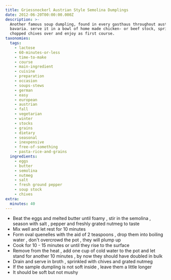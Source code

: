 ```yaml
---
title: Griessnockerl Austrian Style Semolina Dumplings
date: 2012-06-20T00:00:00.000Z
description: >-
  Another famous soup dumpling, found in every gasthaus throughout austria and
  bavaria. serve it in a bowl of home made chicken- or beef stock, sprinkle some
  chopped chives over and enjoy as first course.
taxonomies:
  tags:
    - lactose
    - 60-minutes-or-less
    - time-to-make
    - course
    - main-ingredient
    - cuisine
    - preparation
    - occasion
    - soups-stews
    - german
    - easy
    - european
    - austrian
    - fall
    - vegetarian
    - winter
    - stocks
    - grains
    - dietary
    - seasonal
    - inexpensive
    - free-of-something
    - pasta-rice-and-grains
  ingredients:
    - eggs
    - butter
    - semolina
    - nutmeg
    - salt
    - fresh ground pepper
    - soup stock
    - chives
extra:
  minutes: 40
---
```

 - Beat the eggs and melted butter until foamy , stir in the semolina , season with salt , pepper and freshly grated nutmeg to taste
 - Mix well and let rest for 10 minutes
 - Form oval quenelles with the aid of 2 teaspoons , drop them into boiling water , don't overcrowd the pot , they will plump up
 - Cook for 10 - 15 minutes or until they rise to the surface
 - Remove from the heat , add one cup of cold water to the pot and let stand for another 10 minutes , by now they should have doubled in bulk
 - Drain and serve in broth , sprinkled with chives and grated nutmeg
 - If the sample dumpling is not soft inside , leave them a little longer
 - It should be soft but not mushy
